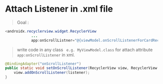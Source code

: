 <h1> Attach Listener in .xml file</h1>

> Goal : 

`````java
<androidx.recyclerview.widget.RecyclerView
    		...
            app:onScrollListner="@{viewModel.onScrollListenerForCardRecyclerView}"/>
`````



> write code in any class <code> e.g. MyViewModel.class</code> for attach attribute <code>app:onScrollListener</code> in xml.

`````java
@BindingAdapter("onScrollListener")
public static void setOnScrollListener(RecyclerView view, RecyclerView.OnScrollListener listener){
    view.addOnScrollListener(listener);
}
`````



> 